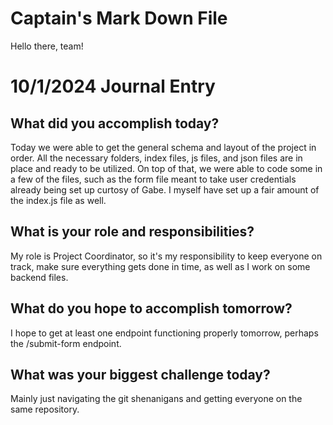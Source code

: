 # Captain's Mark Down File
Hello there, team!

# 10/1/2024 Journal Entry

## What did you accomplish today?
Today we were able to get the general schema and layout of the project in order. All the necessary folders, index files, js files, and json files are in place and ready to be utilized. On top of that, we were able to code some in a few of the files, such as the form file meant to take user credentials already being set up curtosy of Gabe. I myself have set up a fair amount of the index.js file as well.
## What is your role and responsibilities?
My role is Project Coordinator, so it's my responsibility to keep everyone on track, make sure everything gets done in time, as well as I work on some backend files.
## What do you hope to accomplish tomorrow?
I hope to get at least one endpoint functioning properly tomorrow, perhaps the /submit-form endpoint.
## What was your biggest challenge today?
Mainly just navigating the git shenanigans and getting everyone on the same repository.
